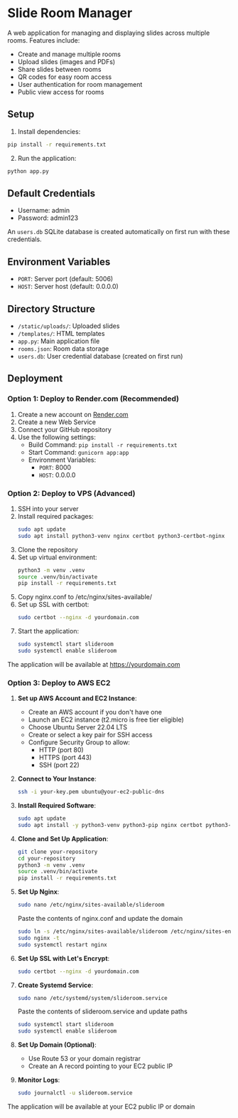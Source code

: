 # Slide Room Manager

A web application for managing and displaying slides across multiple rooms. Features include:

- Create and manage multiple rooms
- Upload slides (images and PDFs)
- Share slides between rooms
- QR codes for easy room access
- User authentication for room management
- Public view access for rooms

## Setup

1. Install dependencies:
```bash
pip install -r requirements.txt
```

2. Run the application:
```bash
python app.py
```

## Default Credentials

- Username: admin
- Password: admin123

An `users.db` SQLite database is created automatically on first run with these credentials.

## Environment Variables

- `PORT`: Server port (default: 5006)
- `HOST`: Server host (default: 0.0.0.0)

## Directory Structure

- `/static/uploads/`: Uploaded slides
- `/templates/`: HTML templates
- `app.py`: Main application file
- `rooms.json`: Room data storage
- `users.db`: User credential database (created on first run)

## Deployment

### Option 1: Deploy to Render.com (Recommended)

1. Create a new account on [Render.com](https://render.com)
2. Create a new Web Service
3. Connect your GitHub repository
4. Use the following settings:
   - Build Command: `pip install -r requirements.txt`
   - Start Command: `gunicorn app:app`
   - Environment Variables:
     - `PORT`: 8000
     - `HOST`: 0.0.0.0

### Option 2: Deploy to VPS (Advanced)

1. SSH into your server
2. Install required packages:
   ```bash
   sudo apt update
   sudo apt install python3-venv nginx certbot python3-certbot-nginx
   ```
3. Clone the repository
4. Set up virtual environment:
   ```bash
   python3 -m venv .venv
   source .venv/bin/activate
   pip install -r requirements.txt
   ```
5. Copy nginx.conf to /etc/nginx/sites-available/
6. Set up SSL with certbot:
   ```bash
   sudo certbot --nginx -d yourdomain.com
   ```
7. Start the application:
   ```bash
   sudo systemctl start slideroom
   sudo systemctl enable slideroom
   ```

The application will be available at https://yourdomain.com

### Option 3: Deploy to AWS EC2

1. **Set up AWS Account and EC2 Instance**:
   - Create an AWS account if you don't have one
   - Launch an EC2 instance (t2.micro is free tier eligible)
   - Choose Ubuntu Server 22.04 LTS
   - Create or select a key pair for SSH access
   - Configure Security Group to allow:
     - HTTP (port 80)
     - HTTPS (port 443)
     - SSH (port 22)

2. **Connect to Your Instance**:
   ```bash
   ssh -i your-key.pem ubuntu@your-ec2-public-dns
   ```

3. **Install Required Software**:
   ```bash
   sudo apt update
   sudo apt install -y python3-venv python3-pip nginx certbot python3-certbot-nginx
   ```

4. **Clone and Set Up Application**:
   ```bash
   git clone your-repository
   cd your-repository
   python3 -m venv .venv
   source .venv/bin/activate
   pip install -r requirements.txt
   ```

5. **Set Up Nginx**:
   ```bash
   sudo nano /etc/nginx/sites-available/slideroom
   ```
   Paste the contents of nginx.conf and update the domain
   ```bash
   sudo ln -s /etc/nginx/sites-available/slideroom /etc/nginx/sites-enabled/
   sudo nginx -t
   sudo systemctl restart nginx
   ```

6. **Set Up SSL with Let's Encrypt**:
   ```bash
   sudo certbot --nginx -d yourdomain.com
   ```

7. **Create Systemd Service**:
   ```bash
   sudo nano /etc/systemd/system/slideroom.service
   ```
   Paste the contents of slideroom.service and update paths
   ```bash
   sudo systemctl start slideroom
   sudo systemctl enable slideroom
   ```

8. **Set Up Domain (Optional)**:
   - Use Route 53 or your domain registrar
   - Create an A record pointing to your EC2 public IP

9. **Monitor Logs**:
   ```bash
   sudo journalctl -u slideroom.service
   ```

The application will be available at your EC2 public IP or domain
